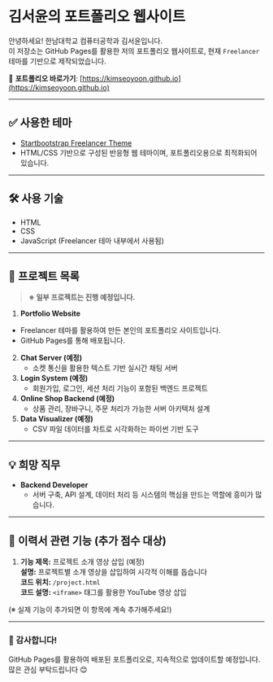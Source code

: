 # 김서윤의 포트폴리오 웹사이트

안녕하세요! 한남대학교 컴퓨터공학과 김서윤입니다.  
이 저장소는 GitHub Pages를 활용한 저의 포트폴리오 웹사이트로, 현재 `Freelancer` 테마를 기반으로 제작되었습니다.

🔗 **포트폴리오 바로가기**: [https://kimseoyoon.github.io](https://kimseoyoon.github.io)

---

## ✅ 사용한 테마

- [Startbootstrap Freelancer Theme](https://startbootstrap.com/theme/freelancer)
- HTML/CSS 기반으로 구성된 반응형 웹 테마이며, 포트폴리오용으로 최적화되어 있습니다.

---

## 🛠️ 사용 기술

- HTML
- CSS
- JavaScript (Freelancer 테마 내부에서 사용됨)

---

## 📁 프로젝트 목록

> **※ 일부 프로젝트는 진행 예정입니다.**

1. **Portfolio Website**
- Freelancer 테마를 활용하여 만든 본인의 포트폴리오 사이트입니다.
- GitHub Pages를 통해 배포됩니다.
2. **Chat Server (예정)**
   - 소켓 통신을 활용한 텍스트 기반 실시간 채팅 서버
3. **Login System (예정)**
   - 회원가입, 로그인, 세션 처리 기능이 포함된 백엔드 프로젝트
4. **Online Shop Backend (예정)**
   - 상품 관리, 장바구니, 주문 처리가 가능한 서버 아키텍처 설계
5. **Data Visualizer (예정)**
   - CSV 파일 데이터를 차트로 시각화하는 파이썬 기반 도구

---

## 💡 희망 직무

- **Backend Developer**
  - 서버 구축, API 설계, 데이터 처리 등 시스템의 핵심을 만드는 역할에 흥미가 많습니다.

---

## 📄 이력서 관련 기능 (추가 점수 대상)

1. **기능 제목:** 프로젝트 소개 영상 삽입 (예정)  
   **설명:** 프로젝트별 소개 영상을 삽입하여 시각적 이해를 돕습니다  
   **코드 위치:** `/project.html`  
   **코드 설명:** `<iframe>` 태그를 활용한 YouTube 영상 삽입

(※ 실제 기능이 추가되면 이 항목에 계속 추가해주세요!)

---

### 🙌 감사합니다!

GitHub Pages를 활용하여 배포된 포트폴리오로, 지속적으로 업데이트할 예정입니다.  
많은 관심 부탁드립니다 😊
